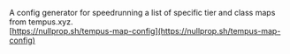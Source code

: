 A config generator for speedrunning a list of specific tier and class maps from tempus.xyz.  
[https://nullprop.sh/tempus-map-config](https://nullprop.sh/tempus-map-config)
